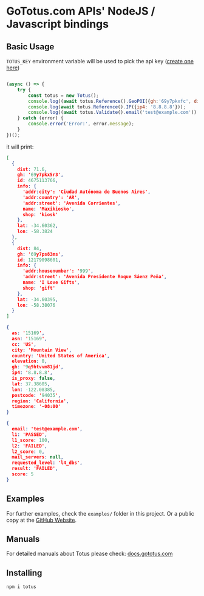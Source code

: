 # GoTotus.com APIs' NodeJS / Javascript bindings

## Basic Usage

`TOTUS_KEY` environment variable will be used to pick the api
key ([create one here](https://gototus.com/console/apikeys))

```js

(async () => {
    try {
        const totus = new Totus();
        console.log((await totus.Reference().GeoPOI({gh:'69y7pkxfc', distance: 1000, what: 'shop', limit: 2})).map(poi=>poi.data()));
        console.log(await totus.Reference().IP({ip4: '8.8.8.8'}));
        console.log((await totus.Validate().email('test@example.com')).data());
    } catch (error) {
        console.error('Error:', error.message);
    }
})();

```

it will print:

```json
[
  {
    dist: 71.6,
    gh: '69y7pkx5r3',
    id: 4675113766,
    info: {
      'addr:city': 'Ciudad Autónoma de Buenos Aires',
      'addr:country': 'AR',
      'addr:street': 'Avenida Corrientes',
      name: 'Maxikiosko',
      shop: 'kiosk'
    },
    lat: -34.60362,
    lon: -58.3824
  },
  {
    dist: 84,
    gh: '69y7ps83ms',
    id: 12179098601,
    info: {
      'addr:housenumber': '999',
      'addr:street': 'Avenida Presidente Roque Sáenz Peña',
      name: 'I Love Gifts',
      shop: 'gift'
    },
    lat: -34.60395,
    lon: -58.38076
  }
]
```
```json
{
  as: '15169',
  asn: '15169',
  cc: 'US',
  city: 'Mountain View',
  country: 'United States of America',
  elevation: 0,
  gh: '9q9htvvm81jd',
  ip4: '8.8.8.8',
  is_proxy: false,
  lat: 37.38605,
  lon: -122.08385,
  postcode: '94035',
  region: 'California',
  timezone: '-08:00'
}
```
```json
{
  email: 'test@example.com',
  l1: 'PASSED',
  l1_score: 100,
  l2: 'FAILED',
  l2_score: 0,
  mail_servers: null,
  requested_level: 'l4_dbs',
  result: 'FAILED',
  score: 5
}

```

## Examples

For further examples, check the `examples/` folder in this project.
Or a public copy at the [GitHub Website](https://github.com/GoTotus/jstotus/tree/main/examples).

## Manuals

For detailed manuals about Totus please check: [docs.gototus.com](https://docs.gototus.com)

## Installing

`npm i totus`

